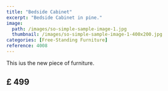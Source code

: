 ```yaml
---
title: "Bedside Cabinet"
excerpt: "Bedside Cabinet in pine."
image:
  path: /images/so-simple-sample-image-1.jpg
  thumbnail: /images/so-simple-sample-image-1-400x200.jpg
categories: [Free-Standing Furniture]
reference: 4008
---
```


This ius the new piece of furniture.

## £ 499

